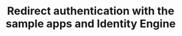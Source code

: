 ---
title: Redirect authentication with the sample apps and Identity Engine
excerpt: Learn how to test some of the features of the Identity Dngine with our sample apps
layout: Guides
sections:
 - main
---